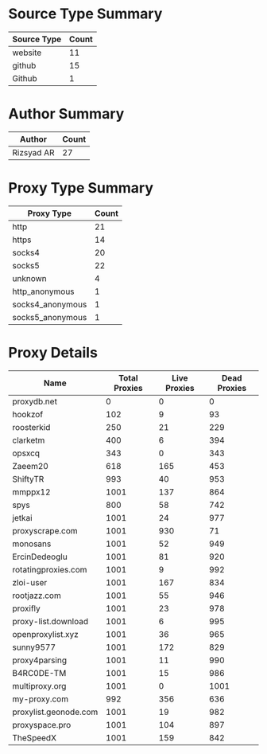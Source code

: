 # Source Type Summary

| Source Type | Count |
|-------------|-------|
| website | 11 |
| github | 15 |
| Github | 1 |


# Author Summary

| Author | Count |
|--------|-------|
| Rizsyad AR | 27 |


# Proxy Type Summary

| Proxy Type | Count |
|------------|-------|
| http | 21 |
| https | 14 |
| socks4 | 20 |
| socks5 | 22 |
| unknown | 4 |
| http_anonymous | 1 |
| socks4_anonymous | 1 |
| socks5_anonymous | 1 |


# Proxy Details

| Name | Total Proxies | Live Proxies | Dead Proxies |
|------|---------------|--------------|---------------|
| proxydb.net | 0 | 0 | 0 |
| hookzof | 102 | 9 | 93 |
| roosterkid | 250 | 21 | 229 |
| clarketm | 400 | 6 | 394 |
| opsxcq | 343 | 0 | 343 |
| Zaeem20 | 618 | 165 | 453 |
| ShiftyTR | 993 | 40 | 953 |
| mmppx12 | 1001 | 137 | 864 |
| spys | 800 | 58 | 742 |
| jetkai | 1001 | 24 | 977 |
| proxyscrape.com | 1001 | 930 | 71 |
| monosans | 1001 | 52 | 949 |
| ErcinDedeoglu | 1001 | 81 | 920 |
| rotatingproxies.com | 1001 | 9 | 992 |
| zloi-user | 1001 | 167 | 834 |
| rootjazz.com | 1001 | 55 | 946 |
| proxifly | 1001 | 23 | 978 |
| proxy-list.download | 1001 | 6 | 995 |
| openproxylist.xyz | 1001 | 36 | 965 |
| sunny9577 | 1001 | 172 | 829 |
| proxy4parsing | 1001 | 11 | 990 |
| B4RC0DE-TM | 1001 | 15 | 986 |
| multiproxy.org | 1001 | 0 | 1001 |
| my-proxy.com | 992 | 356 | 636 |
| proxylist.geonode.com | 1001 | 19 | 982 |
| proxyspace.pro | 1001 | 104 | 897 |
| TheSpeedX | 1001 | 159 | 842 |
